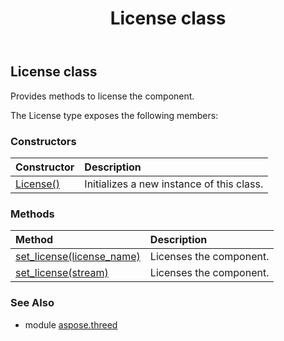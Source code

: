 ﻿---
title: License class
second_title: Aspose.3D for Python via .NET API References
description: 
type: docs
weight: 130
url: /python-net/aspose.threed/license/
is_root: false
---

## License class

Provides methods to license the component.



The License type exposes the following members:

### Constructors
| Constructor | Description |
| :- | :- |
| [License()](/3d/python-net/aspose.threed/license/__init__/#) | Initializes a new instance of this class. |


### Methods
| Method | Description |
| :- | :- |
| [set_license(license_name)](/3d/python-net/aspose.threed/license/set_license/#str) | Licenses the component. |
| [set_license(stream)](/3d/python-net/aspose.threed/license/set_license/#io.RawIOBase) | Licenses the component. |


### See Also

* module [aspose.threed](../)
